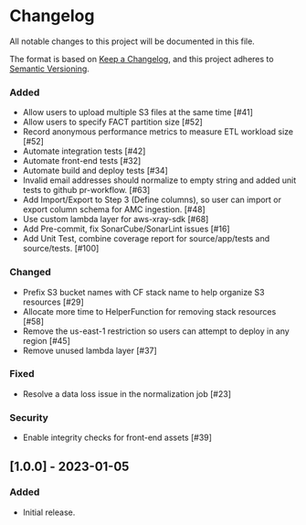 # Changelog

All notable changes to this project will be documented in this file.

The format is based on [Keep a Changelog](https://keepachangelog.com/en/1.0.0/),
and this project adheres to [Semantic Versioning](https://semver.org/spec/v2.0.0.html).

### Added

- Allow users to upload multiple S3 files at the same time [#41]
- Allow users to specify FACT partition size [#52]
- Record anonymous performance metrics to measure ETL workload size [#52]
- Automate integration tests [#42]
- Automate front-end tests [#32]
- Automate build and deploy tests [#34]
- Invalid email addresses should normalize to empty string and added unit tests to github pr-workflow. [#63]
- Add Import/Export to Step 3 (Define columns), so user can import or export column schema for AMC ingestion. [#48]
- Use custom lambda layer for aws-xray-sdk [#68]
- Add Pre-commit, fix SonarCube/SonarLint issues [#16]
- Add Unit Test, combine coverage report for source/app/tests and source/tests. [#100]

### Changed

- Prefix S3 bucket names with CF stack name to help organize S3 resources [#29]
- Allocate more time to HelperFunction for removing stack resources [#58]
- Remove the us-east-1 restriction so users can attempt to deploy in any region [#45]
- Remove unused lambda layer [#37]

### Fixed

- Resolve a data loss issue in the normalization job [#23]

### Security

- Enable integrity checks for front-end assets [#39]



## [1.0.0] - 2023-01-05

### Added

- Initial release.

